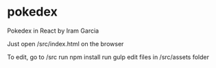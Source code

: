 # pokedex
Pokedex in React
by Iram Garcia

Just open /src/index.html on the browser

To edit, go to /src
run npm install
run gulp
edit files in /src/assets folder